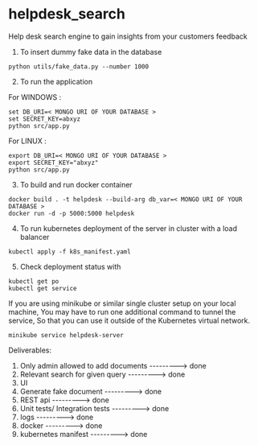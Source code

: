 # helpdesk_search

Help desk search engine to gain insights from your customers feedback

1. To insert dummy fake data in the database

```
python utils/fake_data.py --number 1000
```

2. To run the application

For WINDOWS :

```
set DB_URI=< MONGO URI OF YOUR DATABASE >
set SECRET_KEY=abxyz
python src/app.py
```

For LINUX :

```
export DB_URI=< MONGO URI OF YOUR DATABASE >
export SECRET_KEY="abxyz"
python src/app.py
```

3. To build and run docker container

```
docker build . -t helpdesk --build-arg db_var=< MONGO URI OF YOUR DATABASE >
docker run -d -p 5000:5000 helpdesk
```

4. To run kubernetes deployment of the server in cluster with a load balancer

```
kubectl apply -f k8s_manifest.yaml
```

5. Check deployment status with

```
kubectl get po
kubectl get service
```

If you are using minikube or similar single cluster setup on your local machine,
You may have to run one additional command to tunnel the service,
So that you can use it outside of the Kubernetes virtual network.

```
minikube service helpdesk-server
```

Deliverables:

1. Only admin allowed to add documents ---------> done
2. Relevant search for given query ---------> done
3. UI
4. Generate fake document ---------> done
5. REST api ---------> done
6. Unit tests/ Integration tests ---------> done
7. logs ---------> done
8. docker ---------> done
9. kubernetes manifest ---------> done
